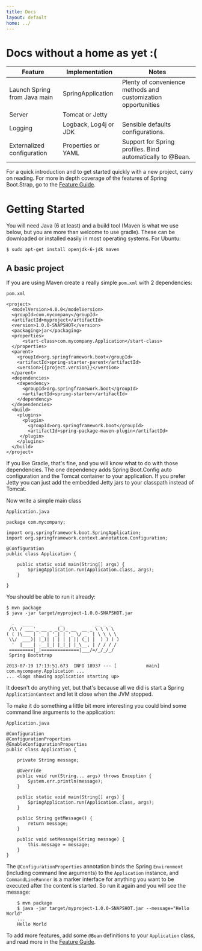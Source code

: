 ```yaml
---
title: Docs
layout: default
home: ../
---
```



# Docs without a home as yet :(


|Feature |Implementation |Notes |
|---|---|---|
|Launch Spring from Java main |SpringApplication | Plenty of convenience methods and customization opportunities |
|Server   |Tomcat or Jetty  | |
|Logging  |Logback, Log4j or JDK | Sensible defaults configurations. |
|Externalized configuration | Properties or YAML | Support for Spring profiles. Bind automatically to @Bean. |

For a quick introduction and to get started quickly with a new
project, carry on reading.  For more in depth coverage of the features
of Spring Boot.Strap, go to the [Feature Guide](docs/Features.html).

# Getting Started

You will need Java (6 at least) and a build tool (Maven is what we use
below, but you are more than welcome to use gradle).  These can be
downloaded or installed easily in most operating systems.  For Ubuntu:

    $ sudo apt-get install openjdk-6-jdk maven

<!--FIXME: short instructions for Mac.-->

## A basic project

If you are using Maven create a really simple `pom.xml` with 2 dependencies:

`pom.xml`

```
<project>
  <modelVersion>4.0.0</modelVersion>
  <groupId>com.mycompany</groupId>
  <artifactId>myproject</artifactId>
  <version>1.0.0-SNAPSHOT</version>
  <packaging>jar</packaging>
  <properties>
      <start-class>com.mycompany.Application</start-class>
  </properties>
  <parent>
    <groupId>org.springframework.boot</groupId>
    <artifactId>spring-starter-parent</artifactId>
    <version>{{project.version}}</version>
  </parent>
  <dependencies>
    <dependency>
      <groupId>org.springframework.boot</groupId>
      <artifactId>spring-starter</artifactId>
    </dependency>
  </dependencies>
  <build>
    <plugins>
      <plugin>
        <groupId>org.springframework.boot</groupId>
        <artifactId>spring-package-maven-plugin</artifactId>
     </plugin>
    </plugins>
  </build>
</project>
```

If you like Gradle, that's fine, and you will know what to do with
those dependencies.  The one dependency adds Spring Boot.Config auto
configuration and the Tomcat container to your application.  If you
prefer Jetty you can just add the embedded Jetty jars to your
classpath instead of Tomcat.

Now write a simple main class

`Application.java`
```
package com.mycompany;

import org.springframework.boot.SpringApplication;
import org.springframework.context.annotation.Configuration;

@Configuration
public class Application {

	public static void main(String[] args) {
		SpringApplication.run(Application.class, args);
	}

}
```

You should be able to run it already:

    $ mvn package
    $ java -jar target/myproject-1.0.0-SNAPSHOT.jar

      .   ____          _            __ _ _
     /\\ / ___'_ __ _ _(_)_ __  __ _ \ \ \ \
    ( ( )\___ | '_ | '_| | '_ \/ _` | \ \ \ \
     \\/  ___)| |_)| | | | | || (_| |  ) ) ) )
      '  |____| .__|_| |_|_| |_\__, | / / / /
     =========|_|==============|___/=/_/_/_/
     Spring Bootstrap

    2013-07-19 17:13:51.673  INFO 18937 --- [           main] com.mycompany.Application ...
    ... <logs showing application starting up>

It doesn't do anything yet, but that's because all we did is start a
Spring `ApplicationContext` and let it close when the JVM stopped.

To make it do something a little bit more interesting you could bind
some command line arguments to the application:

`Application.java`
```
@Configuration
@ConfigurationProperties
@EnableConfigurationProperties
public class Application {

    private String message;

    @Override
    public void run(String... args) throws Exception {
    	System.err.println(message);
    }

	public static void main(String[] args) {
		SpringApplication.run(Application.class, args);
	}

 	public String getMessage() {
		return message;
	}

	public void setMessage(String message) {
		this.message = message;
	}
}
```

The `@ConfigurationProperties` annotation binds the Spring
`Environment` (including command line arguments) to the `Application`
instance, and `CommandLineRunner` is a marker interface for anything
you want to be executed after the content is started. So run it
again and you will see the message:

```
    $ mvn package
    $ java -jar target/myproject-1.0.0-SNAPSHOT.jar --message="Hello World"
    ...
    Hello World
```

To add more features, add some `@Bean` definitions to your
`Application` class, and read more in the
[Feature Guide](docs/Features.html).
